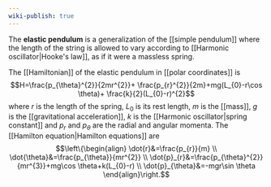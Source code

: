 ```yaml
---
wiki-publish: true
---
```

The **elastic pendulum** is a generalization of the [[simple pendulum]] where the length of the string is allowed to vary according to [[Harmonic oscillator|Hooke's law]], as if it were a massless spring.

The [[Hamiltonian]] of the elastic pendulum in [[polar coordinates]] is
$$H=\frac{p_{\theta}^{2}}{2mr^{2}}+ \frac{p_{r}^{2}}{2m}+mg(L_{0}-r\cos \theta)+ \frac{k}{2}(L_{0}-r)^{2}$$
where $r$ is the length of the spring, $L_{0}$ is its rest length, $m$ is the [[mass]], $g$ is the [[gravitational acceleration]], $k$ is the [[Harmonic oscillator|spring constant]] and $p_{r}$ and $p_{\theta}$ are the radial and angular momenta. The [[Hamilton equation|Hamilton equations]] are
$$\left\{\begin{align}
\dot{r}&=\frac{p_{r}}{m} \\
\dot{\theta}&=\frac{p_{\theta}}{mr^{2}} \\
\dot{p}_{r}&=\frac{p_{\theta}^{2}}{mr^{3}}+mg\cos \theta+k(L_{0}-r) \\
\dot{p}_{\theta}&=-mgr\sin \theta
\end{align}\right.$$

